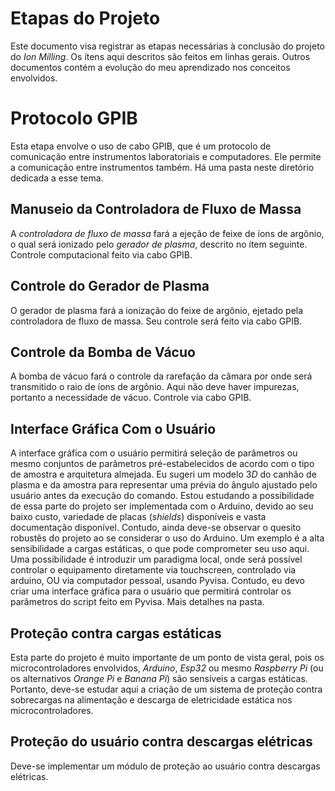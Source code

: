 # Etapas do Projeto

Este documento visa registrar as etapas necessárias à conclusão do projeto do *Ion Milling*. Os ítens aqui descritos são feitos em linhas gerais. Outros documentos contém a evolução do meu aprendizado nos conceitos envolvidos.

# Protocolo GPIB

Esta etapa envolve o uso de cabo GPIB, que é um protocolo de comunicação entre instrumentos laboratoriais e computadores. Ele permite a comunicação entre instrumentos também. Há uma pasta neste diretório dedicada a esse tema.

## Manuseio da Controladora de Fluxo de Massa

A *controladora de fluxo de massa* fará a ejeção de feixe de íons de argônio, o qual será ionizado pelo *gerador de plasma*, descrito no ítem seguinte. Controle computacional feito via cabo GPIB.

## Controle do Gerador de Plasma

O gerador de plasma fará a ionização do feixe de argônio, ejetado pela controladora de fluxo de massa. Seu controle será feito via cabo GPIB.

## Controle da Bomba de Vácuo

A bomba de vácuo fará o controle da rarefação da câmara por onde será transmitido o raio de íons de argônio. Aqui não deve haver impurezas, portanto a necessidade de vácuo. Controle via cabo GPIB.

## Interface Gráfica Com o Usuário

A interface gráfica com o usuário permitirá seleção de parâmetros ou mesmo conjuntos de parâmetros pré-estabelecidos de acordo com o tipo de amostra e arquitetura almejada. Eu sugeri um modelo $3D$ do canhão de plasma e da amostra para representar uma prévia do ângulo ajustado pelo usuário antes da execução do comando. Estou estudando a possibilidade de essa parte do projeto ser implementada com o Arduino, devido ao seu baixo custo, variedade de placas (*shields*) disponíveis e vasta documentação disponível. Contudo, ainda deve-se observar o quesito robustês do projeto ao se considerar o uso do Arduino. Um exemplo é a alta sensibilidade a cargas estáticas, o que pode comprometer seu uso aqui.
Uma possibilidade é introduzir um paradigma local, onde será possível controlar o equipamento diretamente via touchscreen, controlado via arduino, OU via computador pessoal, usando Pyvisa. Contudo, eu devo criar uma interface gráfica para o usuário que permitirá controlar os parâmetros do script feito em Pyvisa. Mais detalhes na pasta.

## Proteção contra cargas estáticas

Esta parte do projeto é muito importante de um ponto de vista geral, pois os microcontroladores envolvidos, *Arduino*, *Esp32* ou mesmo *Raspberry Pi* (ou os alternativos *Orange Pi* e *Banana Pi*) são sensíveis a cargas estáticas. Portanto, deve-se estudar aqui a criação de um sistema de proteção contra sobrecargas na alimentação e descarga de eletricidade estática nos microcontroladores.

## Proteção do usuário contra descargas elétricas

Deve-se implementar um módulo de proteção ao usuário contra descargas elétricas.